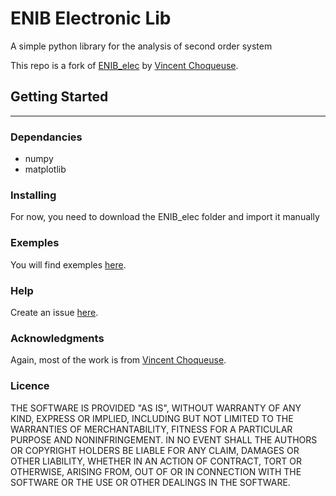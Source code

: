 # ENIB Electronic Lib

A simple python library for the analysis of second order system

This repo is a fork of [ENIB_elec](https://github.com/vincentchoqueuse/ENIB_elec) by [Vincent Choqueuse](https://github.com/vincentchoqueuse).

## Getting Started
---
### Dependancies

* numpy
* matplotlib

### Installing

For now, you need to download the ENIB_elec folder and import it manually

### Exemples

You will find exemples [here](https://github.com/slashformotion/ENIB_elec/tree/master/exemples).

### Help

Create an issue [here](https://github.com/slashformotion/ENIB_elec/issues).

### Acknowledgments

Again, most of the work is from [Vincent Choqueuse](https://github.com/vincentchoqueuse).

### Licence

THE SOFTWARE IS PROVIDED "AS IS", WITHOUT WARRANTY OF ANY KIND, EXPRESS OR
IMPLIED, INCLUDING BUT NOT LIMITED TO THE WARRANTIES OF MERCHANTABILITY,
FITNESS FOR A PARTICULAR PURPOSE AND NONINFRINGEMENT. IN NO EVENT SHALL THE
AUTHORS OR COPYRIGHT HOLDERS BE LIABLE FOR ANY CLAIM, DAMAGES OR OTHER
LIABILITY, WHETHER IN AN ACTION OF CONTRACT, TORT OR OTHERWISE, ARISING FROM,
OUT OF OR IN CONNECTION WITH THE SOFTWARE OR THE USE OR OTHER DEALINGS IN THE
SOFTWARE.